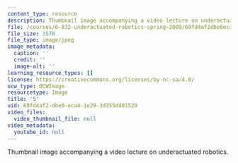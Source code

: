 ```yaml
---
content_type: resource
description: Thumbnail image accompanying a video lecture on underactuated robotics.
file: /courses/6-832-underactuated-robotics-spring-2009/69fd4af2dbe0eca41e293d355d401520_5.jpg
file_size: 3578
file_type: image/jpeg
image_metadata:
  caption: ''
  credit: ''
  image-alt: ''
learning_resource_types: []
license: https://creativecommons.org/licenses/by-nc-sa/4.0/
ocw_type: OCWImage
resourcetype: Image
title: '5'
uid: 69fd4af2-dbe0-eca4-1e29-3d355d401520
video_files:
  video_thumbnail_file: null
video_metadata:
  youtube_id: null
---
```

Thumbnail image accompanying a video lecture on underactuated robotics.